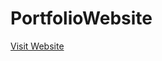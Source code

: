 # PortfolioWebsite
<!DOCTYPE html>
<html>
<head>
</head>
<body>
 <a class="button" href="https://adityap7649.github.io/PortfolioWebsite/">Visit Website</a>

</body>
</html>
